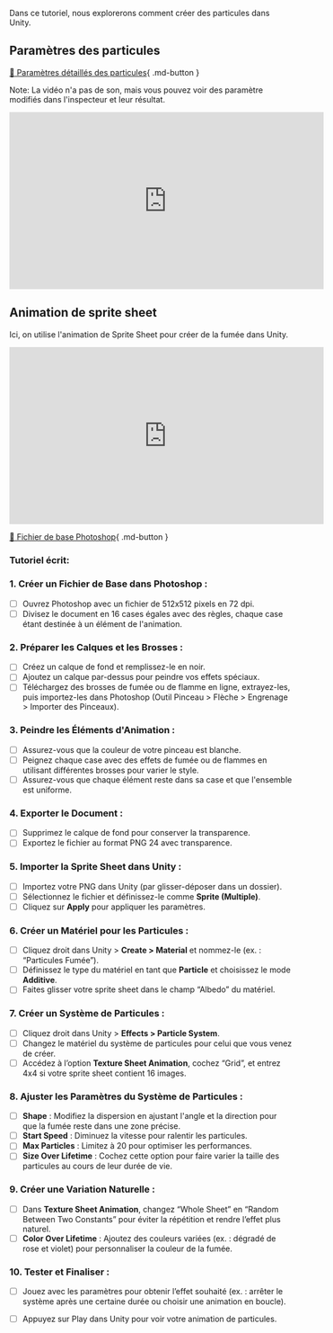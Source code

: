 Dans ce tutoriel, nous explorerons comment créer des particules dans Unity.   

## Paramètres des particules
[📁 Paramètres détaillés des particules](https://learn.unity.com/tutorial/introduction-to-particle-systems#6025fdd9edbc2a112d4f0136){ .md-button }   <br>

Note: La vidéo n'a pas de son, mais vous pouvez voir des paramètre modifiés dans l'inspecteur et leur résultat.    

<iframe width="560" height="315" src="https://www.youtube.com/embed/4DZIaZ_BZ2E?si=turLE4hUrhKFQOeo" title="YouTube video player" frameborder="0" allow="accelerometer; autoplay; clipboard-write; encrypted-media; gyroscope; picture-in-picture; web-share" referrerpolicy="strict-origin-when-cross-origin" allowfullscreen></iframe>


## Animation de sprite sheet
Ici, on utilise l'animation de Sprite Sheet pour créer de la fumée dans Unity.   
<iframe width="560" height="315" src="https://www.youtube.com/embed/eub9QMYbS0U?si=4LhGsPcKw2-sWfc8" title="YouTube video player" frameborder="0" allow="accelerometer; autoplay; clipboard-write; encrypted-media; gyroscope; picture-in-picture; web-share" referrerpolicy="strict-origin-when-cross-origin" allowfullscreen></iframe>

[📁 Fichier de base Photoshop](https://cmontmorency365-my.sharepoint.com/:i:/g/personal/lora_boisvert_cmontmorency_qc_ca/Ef8BiNB-HThNlw4ECnKykfMBOJoLYdTIP1aEh30nMRkL2w?e=zhyxSc){ .md-button }   <br>

### Tutoriel écrit: 

### 1. Créer un Fichier de Base dans Photoshop :
   - [ ] Ouvrez Photoshop avec un fichier de 512x512 pixels en 72 dpi.
   - [ ] Divisez le document en 16 cases égales avec des règles, chaque case étant destinée à un élément de l'animation.

### 2. Préparer les Calques et les Brosses :
   - [ ] Créez un calque de fond et remplissez-le en noir.
   - [ ] Ajoutez un calque par-dessus pour peindre vos effets spéciaux.
   - [ ] Téléchargez des brosses de fumée ou de flamme en ligne, extrayez-les, puis importez-les dans Photoshop (Outil Pinceau > Flèche > Engrenage > Importer des Pinceaux).

### 3. Peindre les Éléments d'Animation :
   - [ ] Assurez-vous que la couleur de votre pinceau est blanche.
   - [ ] Peignez chaque case avec des effets de fumée ou de flammes en utilisant différentes brosses pour varier le style.
   - [ ] Assurez-vous que chaque élément reste dans sa case et que l'ensemble est uniforme.

### 4. Exporter le Document :
   - [ ] Supprimez le calque de fond pour conserver la transparence.
   - [ ] Exportez le fichier au format PNG 24 avec transparence.

### 5. Importer la Sprite Sheet dans Unity :
   - [ ] Importez votre PNG dans Unity (par glisser-déposer dans un dossier).
   - [ ] Sélectionnez le fichier et définissez-le comme **Sprite (Multiple)**.
   - [ ] Cliquez sur **Apply** pour appliquer les paramètres.

### 6. Créer un Matériel pour les Particules :
   - [ ] Cliquez droit dans Unity > **Create > Material** et nommez-le (ex. : “Particules Fumée”).
   - [ ] Définissez le type du matériel en tant que **Particle** et choisissez le mode **Additive**.
   - [ ] Faites glisser votre sprite sheet dans le champ “Albedo” du matériel.

### 7. Créer un Système de Particules :
   - [ ] Cliquez droit dans Unity > **Effects > Particle System**.
   - [ ] Changez le matériel du système de particules pour celui que vous venez de créer.
   - [ ] Accédez à l’option **Texture Sheet Animation**, cochez “Grid”, et entrez 4x4 si votre sprite sheet contient 16 images.

### 8. Ajuster les Paramètres du Système de Particules :
   - [ ] **Shape** : Modifiez la dispersion en ajustant l'angle et la direction pour que la fumée reste dans une zone précise.
   - [ ] **Start Speed** : Diminuez la vitesse pour ralentir les particules.
   - [ ] **Max Particles** : Limitez à 20 pour optimiser les performances.
   - [ ] **Size Over Lifetime** : Cochez cette option pour faire varier la taille des particules au cours de leur durée de vie.

### 9. Créer une Variation Naturelle :
   - [ ] Dans **Texture Sheet Animation**, changez “Whole Sheet” en “Random Between Two Constants” pour éviter la répétition et rendre l’effet plus naturel.
   - [ ] **Color Over Lifetime** : Ajoutez des couleurs variées (ex. : dégradé de rose et violet) pour personnaliser la couleur de la fumée.

### 10. Tester et Finaliser :
   - [ ] Jouez avec les paramètres pour obtenir l’effet souhaité (ex. : arrêter le système après une certaine durée ou choisir une animation en boucle).
   - [ ] Appuyez sur Play dans Unity pour voir votre animation de particules.


